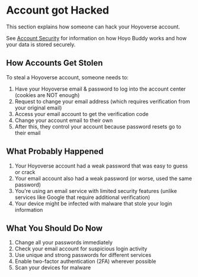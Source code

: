# Account got Hacked

This section explains how someone can hack your Hoyoverse account.

See [Account Security](./Account-Security.md) for information on how Hoyo Buddy works and how your data is stored securely.

## How Accounts Get Stolen

To steal a Hoyoverse account, someone needs to:

1. Have your Hoyoverse email & password to log into the account center (cookies are NOT enough)
2. Request to change your email address (which requires verification from your original email)
3. Access your email account to get the verification code
4. Change your account email to their own
5. After this, they control your account because password resets go to their email

## What Probably Happened

1. Your Hoyoverse account had a weak password that was easy to guess or crack
2. Your email account also had a weak password (or worse, used the same password)
3. You're using an email service with limited security features (unlike services like Google that require additional verification)
4. Your device might be infected with malware that stole your login information

## What You Should Do Now

1. Change all your passwords immediately
2. Check your email account for suspicious login activity
3. Use unique and strong passwords for different services
4. Enable two-factor authentication (2FA) wherever possible
5. Scan your devices for malware
